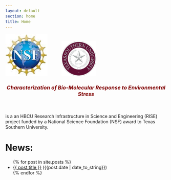 ```yaml
---
layout: default
section: home
title: Home
---
```


<img class="left" src="/images/NSF-logo.jpg" height=132 style="margin-right:20px;">
<img class="right" src="/images/TSU-logo.png" height=110 style="margin-left:20px;margin-top:4px;">

<h3 style="text-align:center;">
<em style="color:maroon;">Characterization of Bio-Molecular Response to Environmental Stress</em>
</h3>
<br><br>
is a an HBCU Research Infrastructure in Science and Engineering (RISE) project funded by a 
National Science Foundation (NSF) award to Texas Southern University.

News:
====
<ul>
  {% for post in site.posts %}
    <li>
      <a href="{{ post.url }}">{{ post.title }}</a> ({{post.date | date_to_string}})
    </li>
  {% endfor %}
</ul>






